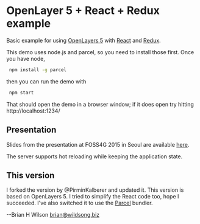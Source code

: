 # OpenLayer 5 + React + Redux example

Basic example for using [OpenLayers 5](http://openlayers.org/) with [React](http://reactjs.org/) and [Redux](http://redux.js.org/).

This demo uses node.js and parcel, so you need to install those first. Once you have node,
````bash
 npm install -g parcel
````
then you can run the demo with
````bash
 npm start
````
That should open the demo in a browser window; if it does open try hitting http://localhost:1234/

## Presentation

Slides from the presentation at FOSS4G 2015 in Seoul are available [here](http://blog.sourcepole.ch/assets/2015/foss4g2015_ol3_react.pdf).

The server supports hot reloading while keeping the application state.

## This version

I forked the version by @PirminKalberer and updated it.
This version is based on OpenLayers 5.
I tried to simplify the React code too, hope I succeeded.
I've also switched it to use the [Parcel](https://parceljs.org/) bundler.

--Brian H Wilson <brian@wildsong.biz>
